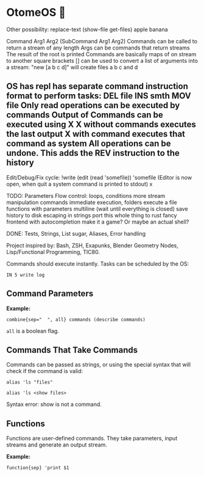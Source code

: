 # OtomeOS 💮

Other possibility:
replace-text (show-file get-files) apple banana

Command Arg1 Arg2 (SubCommand Arg1 Arg2)
Commands can be called to return a stream of any length
Args can be commands that return streams
The result of the root is printed
Commands are basically maps of on stream to another
square brackets [] can be used to convert a list of arguments into a stream:
"new [a b c d]" will create files a b c and d

OS
has repl
has separate command instruction format to perform tasks:
DEL file
INS smth
MOV file
Only read operations can be executed by commands
Output of Commands can be executed using X
X without commands executes the last output
X with command executes that command as system
All operations can be undone. This adds the REV instruction to the history
--
Edit/Debug/Fix cycle:
!write (edit (read 'somefile)) 'somefile
(Editor is now open, when quit a system command is printed to stdout)
x

TODO:
Parameters
Flow control: loops, conditions
more stream manipulation commands
immediate execution, folders
execute a file
functions with parameters
multiline (wait until everything is closed)
save history to disk
escaping in strings
port this whole thing to rust
fancy frontend with autocompletion
make it a game? Or maybe an actual shell?

DONE: Tests, Strings, List sugar, Aliases, Error handling

Project inspired by: Bash, ZSH, Exapunks, Blender Geometry Nodes, Lisp/Functional Programming, TIC80.

Commands should execute instantly. Tasks can be scheduled by the OS:

```
IN 5 write log
```

## Command Parameters

**Example:**

```
combine{sep="  ", all} commands (describe commands)
```

`all` is a boolean flag.

## Commands That Take Commands

Commands can be passed as strings, or using the special syntax that will check
if the command is valid:

```
alias 'ls "files"
```

```
alias 'ls <show files>
```

Syntax error: show is not a command.

## Functions

Functions are user-defined commands. They take parameters, input streams and
generate an output stream.

**Example:**

```
function{sep} 'print $1 
```